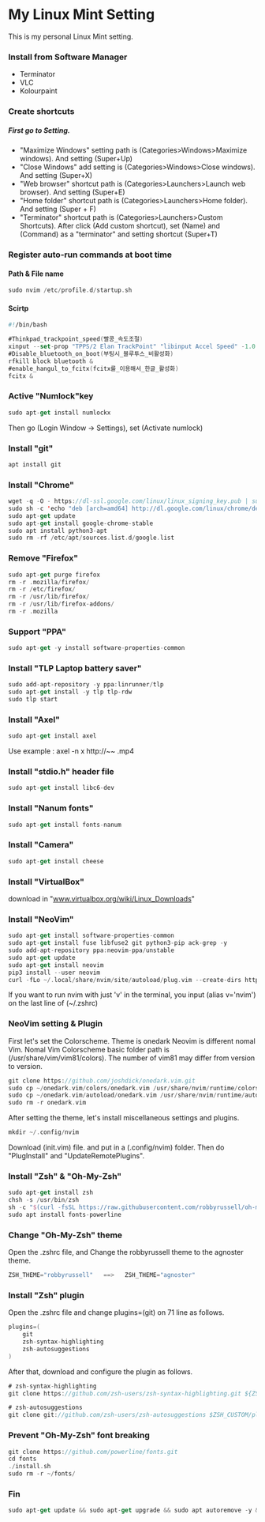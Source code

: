 # My Linux Mint Setting
This is my personal Linux Mint setting.  

### Install from Software Manager
* Terminator
* VLC
* Kolourpaint   
### Create shortcuts
##### First go to Setting.
* "Maximize Windows" setting path is (Categories>Windows>Maximize windows). And setting (Super+Up)
* "Close Windows" add setting is (Categories>Windows>Close windows). And setting (Super+X)
* "Web browser" shortcut path is (Categories>Launchers>Launch web browser). And setting (Super+E)
* "Home folder" shortcut path is (Categories>Launchers>Home folder). And setting (Super + F)
* "Terminator" shortcut path is (Categories>Launchers>Custom Shortcuts). After click (Add custom shortcut), set (Name) and (Command) as a "terminator" and setting shortcut (Super+T)

### Register auto-run commands at boot time
#### Path & File name
```swift
sudo nvim /etc/profile.d/startup.sh
```

#### Scirtp
```swift
#!/bin/bash

#Thinkpad_trackpoint_speed(빨콩_속도조절)
xinput --set-prop "TPPS/2 Elan TrackPoint" "libinput Accel Speed" -1.0 &
#Disable_bluetooth_on_boot(부팅시_블루투스_비활성화)
rfkill block bluetooth &
#enable_hangul_to_fcitx(fcitx를_이용해서_한글_활성화)
fcitx &
```

### Active "Numlock"key
```swift
sudo apt-get install numlockx
```
Then go (Login Window -> Settings), set (Activate numlock)

### Install "git"
```swift
apt install git
```

### Install "Chrome"
```swift
wget -q -O - https://dl-ssl.google.com/linux/linux_signing_key.pub | sudo apt-key add -
sudo sh -c 'echo "deb [arch=amd64] http://dl.google.com/linux/chrome/deb/ stable main" >> /etc/apt/sources.list.d/google.list'
sudo apt-get update
sudo apt-get install google-chrome-stable
sudo apt install python3-apt
sudo rm -rf /etc/apt/sources.list.d/google.list
```

### Remove "Firefox"
```swift
sudo apt-get purge firefox
rm -r .mozilla/firefox/
rm -r /etc/firefox/
rm -r /usr/lib/firefox/
rm -r /usr/lib/firefox-addons/
rm -r .mozilla
```

### Support "PPA"
```swift
sudo apt-get -y install software-properties-common
```

### Install "TLP Laptop battery saver"
```swift
sudo add-apt-repository -y ppa:linrunner/tlp
sudo apt-get install -y tlp tlp-rdw
sudo tlp start
```

### Install "Axel"
```swift
sudo apt-get install axel
```
Use example : axel -n x http://~~ .mp4

### Install "stdio.h" header file
```swift
sudo apt-get install libc6-dev
```

### Install "Nanum fonts"
```swift
sudo apt-get install fonts-nanum
```

### Install "Camera"
```swift
sudo apt-get install cheese
```

### Install "VirtualBox"
download in "www.virtualbox.org/wiki/Linux_Downloads"

### Install "NeoVim"
```swift
sudo apt-get install software-properties-common
sudo apt-get install fuse libfuse2 git python3-pip ack-grep -y
sudo add-apt-repository ppa:neovim-ppa/unstable
sudo apt-get update
sudo apt-get install neovim
pip3 install --user neovim
curl -fLo ~/.local/share/nvim/site/autoload/plug.vim --create-dirs https://raw.githubusercontent.com/junegunn/vim-plug/master/plug.vim
```
If you want to run nvim with just 'v' in the terminal,
you input (alias v='nvim') on the last line of (~/.zshrc)

### NeoVim setting & Plugin
First let's set the Colorscheme. Theme is onedark
Neovim is different nomal Vim. Nomal Vim Colorscheme basic folder path is (/usr/share/vim/vim81/colors).
The number of vim81 may differ from version to version.
```swift
git clone https://github.com/joshdick/onedark.vim.git
sudo cp ~/onedark.vim/colors/onedark.vim /usr/share/nvim/runtime/colors/
sudo cp ~/onedark.vim/autoload/onedark.vim /usr/share/nvim/runtime/autoload/
sudo rm -r onedark.vim
```
After setting the theme, let's install miscellaneous settings and plugins.
```swift
mkdir ~/.config/nvim
```
Download (init.vim) file. and put in a (.config/nvim) folder.
Then do "PlugInstall" and "UpdateRemotePlugins".

### Install "Zsh" & "Oh-My-Zsh"
```swift
sudo apt-get install zsh
chsh -s /usr/bin/zsh
sh -c "$(curl -fsSL https://raw.githubusercontent.com/robbyrussell/oh-my-zsh/master/tools/install.sh)"
sudo apt install fonts-powerline
```

### Change "Oh-My-Zsh" theme
Open the .zshrc file, and Change the robbyrussell theme to the agnoster theme.
```swift
ZSH_THEME="robbyrussell"   ==>   ZSH_THEME="agnoster"
```

### Install "Zsh" plugin
Open the .zshrc file and change plugins=(git) on 71 line as follows.
```swift
plugins=(
    git
    zsh-syntax-highlighting 
    zsh-autosuggestions 
)
```
After that, download and configure the plugin as follows.
```swift
# zsh-syntax-highlighting
git clone https://github.com/zsh-users/zsh-syntax-highlighting.git ${ZSH_CUSTOM:-~/.oh-my-zsh/custom}/plugins/zsh-syntax-highlighting

# zsh-autosuggestions
git clone git://github.com/zsh-users/zsh-autosuggestions $ZSH_CUSTOM/plugins/zsh-autosuggestions
```

### Prevent "Oh-My-Zsh" font breaking
```swift
git clone https://github.com/powerline/fonts.git
cd fonts
./install.sh
sudo rm -r ~/fonts/
```

### Fin
```swift
sudo apt-get update && sudo apt-get upgrade && sudo apt autoremove -y && sudo apt autoclean -y
```
